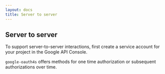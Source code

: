 ```yaml
---
layout: docs
title: Server to server
---
```


Server to server
----------------

To support server-to-server interactions, first create a service account for your project in the Google API Console.

`google-oauth4s` offers methods for one time authorization or subsequent authorizations over time.